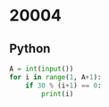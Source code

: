# 20004

## Python

```python
A = int(input())
for i in range(1, A+1):
    if 30 % (i+1) == 0:
        print(i)

```
